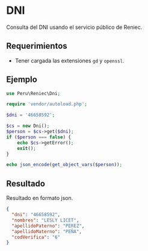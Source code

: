 # DNI
Consulta del DNI usando el servicio público de Reniec.

Requerimientos
---------------
- Tener cargada las extensiones `gd` y `openssl`.

Ejemplo
--------

```php
use Peru\Reniec\Dni;

require 'vendor/autoload.php';

$dni = '46658592';

$cs = new Dni();
$person = $cs->get($dni);
if ($person === false) {
    echo $cs->getError();
    exit();
}

echo json_encode(get_object_vars($person));

```

Resultado
---------

Resultado en formato json.

```json
{
  "dni": "46658592",
  "nombres": "LESLY LICET",
  "apellidoPaterno": "PEREZ",
  "apellidoMaterno": "PEÑA",
  "codVerifica": "6"
}
```